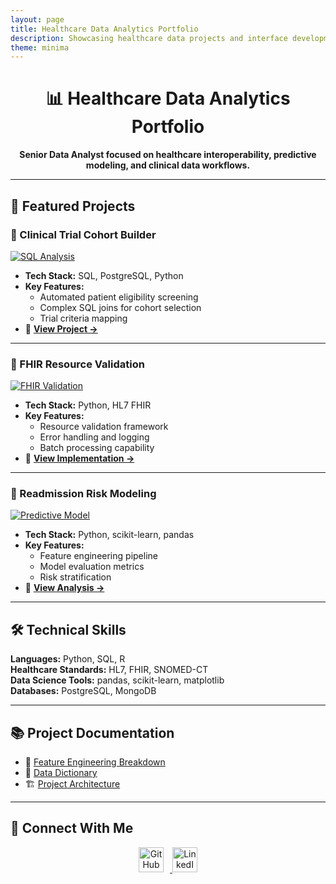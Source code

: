 ```yaml
---
layout: page
title: Healthcare Data Analytics Portfolio
description: Showcasing healthcare data projects and interface development
theme: minima
---
```


<!-- 🔥 Banner (optional visual flair with emoji) -->
<h1 align="center">📊 Healthcare Data Analytics Portfolio</h1>
<p align="center"><strong>Senior Data Analyst focused on healthcare interoperability, predictive modeling, and clinical data workflows.</strong></p>

---

## 🏥 Featured Projects

### 📌 Clinical Trial Cohort Builder
[![SQL Analysis](assets/images/sql_analysis.png)](https://github.com/MitaJuanita/DA_project/blob/main/notebooks/active/Clinical_Trial_List.ipynb)

- **Tech Stack:** SQL, PostgreSQL, Python  
- **Key Features:**
  - Automated patient eligibility screening
  - Complex SQL joins for cohort selection
  - Trial criteria mapping  
- 🔗 [**View Project →**](https://github.com/MitaJuanita/DA_project/blob/main/notebooks/active/Clinical_Trial_List.ipynb)

---

### 🧪 FHIR Resource Validation
[![FHIR Validation](assets/images/fhir_validation.png)](https://github.com/MitaJuanita/DA_project/blob/main/notebooks/active/FHIR_Project.ipynb)

- **Tech Stack:** Python, HL7 FHIR  
- **Key Features:**
  - Resource validation framework
  - Error handling and logging
  - Batch processing capability  
- 🔗 [**View Implementation →**](https://github.com/MitaJuanita/DA_project/blob/main/notebooks/active/FHIR_Project.ipynb)

---

### 🧠 Readmission Risk Modeling
[![Predictive Model](assets/images/prediction_model.png)](https://github.com/MitaJuanita/DA_project/blob/main/notebooks/active/Readmission_Modeling.ipynb)

- **Tech Stack:** Python, scikit-learn, pandas  
- **Key Features:**
  - Feature engineering pipeline
  - Model evaluation metrics
  - Risk stratification  
- 🔗 [**View Analysis →**](https://github.com/MitaJuanita/DA_project/blob/main/notebooks/active/Readmission_Modeling.ipynb)

---

## 🛠 Technical Skills

<!-- Better than a table for readability -->
**Languages:** Python, SQL, R  
**Healthcare Standards:** HL7, FHIR, SNOMED-CT  
**Data Science Tools:** pandas, scikit-learn, matplotlib  
**Databases:** PostgreSQL, MongoDB  

---

## 📚 Project Documentation

- 📌 [Feature Engineering Breakdown](docs/Feature_Engineering_Breakdown.md)
- 📘 [Data Dictionary](docs/Data_Dictionary.md)
- 🏗 [Project Architecture](docs/Architecture.md)

---

## 🔗 Connect With Me

<div align="center">

<a href="https://github.com/MitaJuanita">
  <img src="assets/images/github.png" alt="GitHub" width="40" style="margin-right: 10px;" />
</a>

<a href="https://linkedin.com/in/yourusername">
  <img src="assets/images/linkedin.png" alt="LinkedIn" width="40" />
</a>

</div>
